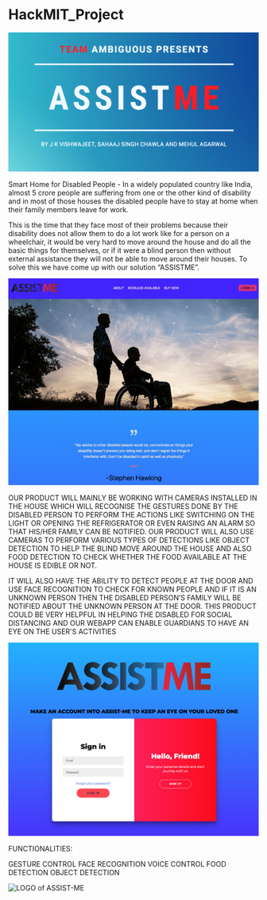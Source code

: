 # HackMIT_Project

![Image of ASSIST-ME](https://github.com/VishwajeetJK/ASSIST-ME---HackMIT-Project/blob/master/Screen%20Shot%202020-09-20%20at%204.59.04%20PM.png)

Smart Home for Disabled People - In a widely populated country like India, almost 5 crore people are suffering from one or the other kind of disability and in most of those houses the disabled people have to stay at home when their family members leave for work.

This is the time that they face most of their problems because their disability does not allow them to do a lot work like for a person on a wheelchair, it would be very hard to move around the house and do all the basic things for themselves, or if it were a blind person then without external assistance they will not be able to move around their houses. To solve this we have come up with our solution “ASSISTME”.

![Homepage of ASSIST-ME](https://github.com/VishwajeetJK/ASSIST-ME---HackMIT-Project/blob/master/Screen%20Shot%202020-09-20%20at%205.14.57%20PM.png)

OUR PRODUCT WILL MAINLY BE WORKING WITH CAMERAS INSTALLED IN THE HOUSE WHICH WILL RECOGNISE THE GESTURES DONE BY THE DISABLED PERSON TO PERFORM THE ACTIONS LIKE SWITCHING ON THE LIGHT OR OPENING THE REFRIGERATOR OR EVEN RAISING AN ALARM SO THAT HIS/HER FAMILY CAN BE NOTIFIED. OUR PRODUCT WILL ALSO USE CAMERAS TO PERFORM VARIOUS TYPES OF DETECTIONS LIKE OBJECT DETECTION TO HELP THE BLIND MOVE AROUND THE HOUSE AND ALSO FOOD DETECTION TO CHECK WHETHER THE FOOD AVAILABLE AT THE HOUSE IS EDIBLE OR NOT.

IT WILL ALSO HAVE THE ABILITY TO DETECT PEOPLE AT THE DOOR AND USE FACE RECOGNITION TO CHECK FOR KNOWN PEOPLE AND IF IT IS AN UNKNOWN PERSON THEN THE DISABLED PERSON’S FAMILY WILL BE NOTIFIED ABOUT THE UNKNOWN PERSON AT THE DOOR. THIS PRODUCT COULD BE VERY HELPFUL IN HELPING THE DISABLED FOR SOCIAL DISTANCING AND OUR WEBAPP CAN ENABLE GUARDIANS TO HAVE AN EYE ON THE USER'S ACTIVITIES

![Login of ASSIST-ME](https://github.com/VishwajeetJK/ASSIST-ME---HackMIT-Project/blob/master/Screen%20Shot%202020-09-20%20at%205.15.22%20PM.png)

FUNCTIONALITIES:

GESTURE CONTROL 
FACE RECOGNITION 
VOICE CONTROL 
FOOD DETECTION 
OBJECT DETECTION

![LOGO of ASSIST-ME](https://github.com/VishwajeetJK/HackMIT_Project/blob/master/Component%201.png)


